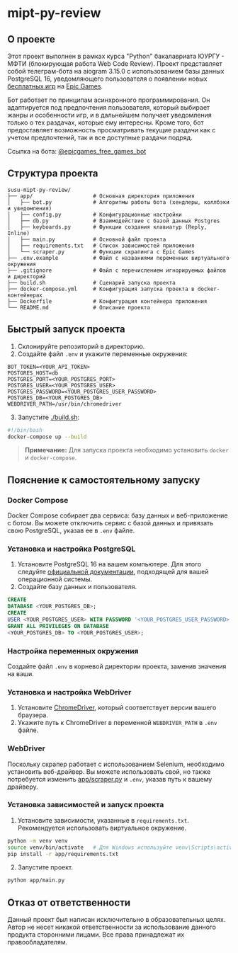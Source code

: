 # mipt-py-review

## О проекте

Этот проект выполнен в рамках курса "Python" бакалавриата ЮУРГУ - МФТИ (блокирующая работа Web Code Review). Проект
представляет собой телеграм-бота на aiogram 3.15.0 с использованием базы данных PostgreSQL 16, уведомляющего
пользователя о появлении новых [бесплатных игр](https://store.epicgames.com/ru/free-games)
на [Epic Games](https://store.epicgames.com/).

Бот работает по принципам асинхронного программирования. Он адаптируется под предпочтения пользователя, который выбирает
жанры и особенности игр, и в дальнейшем получает уведомления только о тех раздачах, которые ему интересны. Кроме того,
бот предоставляет возможность просматривать текущие раздачи как с учетом предпочтений, так и все доступные раздачи
подряд.

Ссылка на бота: [@epicgames_free_games_bot](https://t.me/epicgames_free_games_bot)

## Структура проекта

```plaintext
susu-mipt-py-review/
├── app/                   # Основная директория приложения
│   ├── bot.py             # Алгоритмы работы бота (хендлеры, коллбэки и уведомления)
│   ├── config.py          # Конфигурационные настройки
│   ├── db.py              # Взаимодействие с базой данных Postgres
│   ├── keyboards.py       # Функции создания клавиатур (Reply, Inline)
│   ├── main.py            # Основной файл проекта
│   ├── requirements.txt   # Список зависимостей приложения
│   └── scraper.py         # Функции скрапинга с Epic Games
├── .env.example           # Файл с названиями переменных виртуального окружения
├── .gitignore             # Файл с перечислением игнорируемых файлов и директорий
├── build.sh               # Сценарий запуска проекта
├── docker-compose.yml     # Конфигурация запуска проекта в docker-контейнерах
├── Dockerfile             # Конфигурация контейнера приложения
└── README.md              # Описание проекта
```

## Быстрый запуск проекта

1. Склонируйте репозиторий в директорию.
2. Создайте файл `.env` и укажите переменные окружения:

```dotenv
BOT_TOKEN=<YOUR_API_TOKEN>
POSTGRES_HOST=db
POSTGRES_PORT=<YOUR_POSTGRES_PORT>
POSTGRES_USER=<YOUR_POSTGRES_USER>
POSTGRES_PASSWORD=<YOUR_POSTGRES_USER_PASSWORD>
POSTGRES_DB=<YOUR_POSTGRES_DB>
WEBDRIVER_PATH=/usr/bin/chromedriver
```

3. Запустите [./build.sh](./build.sh):

```bash
#!/bin/bash
docker-compose up --build
```

> **Примечание:** Для запуска проекта необходимо установить `docker` и `docker-compose`.

## Пояснение к самостоятельному запуску

### Docker Compose

Docker Compose собирает два сервиса: базу данных и веб-приложение с ботом. Вы можете отключить сервис с базой данных и
привязать свою PostgreSQL, указав ее в `.env` файле.

### Установка и настройка PostgreSQL

1. Установите PostgreSQL 16 на вашем компьютере. Для этого
   следуйте [официальной документации](https://www.postgresql.org/download/), подходящей для вашей операционной системы.
2. Создайте базу данных и пользователя.

```sql
CREATE
DATABASE <YOUR_POSTGRES_DB>;
CREATE
USER <YOUR_POSTGRES_USER> WITH PASSWORD '<YOUR_POSTGRES_USER_PASSWORD>';
GRANT ALL PRIVILEGES ON DATABASE
<YOUR_POSTGRES_DB> TO <YOUR_POSTGRES_USER>;
```

### Настройка переменных окружения

Создайте файл `.env` в корневой директории проекта, заменив значения на ваши.

### Установка и настройка WebDriver

1. Установите [ChromeDriver](https://sites.google.com/chromium.org/driver/downloads), который соответствует версии
   вашего браузера.
2. Укажите путь к ChromeDriver в переменной `WEBDRIVER_PATH` в `.env` файле.

### WebDriver

Поскольку скрапер работает с использованием Selenium, необходимо установить веб-драйвер. Вы можете использовать свой, но
также потребуется изменить [app/scraper.py](app/scraper.py) и `.env`, указав путь к вашему драйверу.

### Установка зависимостей и запуск проекта

1. Установите зависимости, указанные в `requirements.txt`. Рекомендуется использовать виртуальное окружение.

```bash
python -m venv venv
source venv/bin/activate   # Для Windows используйте venv\Scripts\activate
pip install -r app/requirements.txt
```

2. Запустите проект.
```bash
python app/main.py
```

## Отказ от ответственности

Данный проект был написан исключительно в образовательных целях. Автор не несет никакой ответственности за использование
данного продукта сторонними лицами. Все права принадлежат их правообладателям.